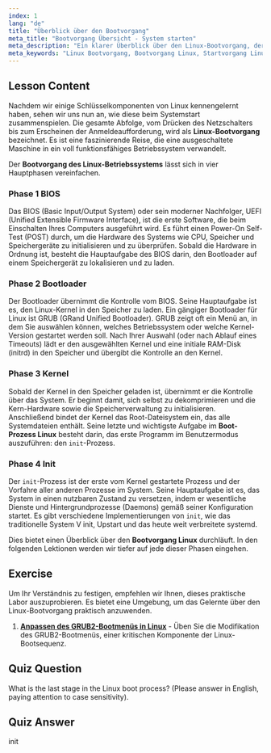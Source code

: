 ```yaml
---
index: 1
lang: "de"
title: "Überblick über den Bootvorgang"
meta_title: "Bootvorgang Übersicht - System starten"
meta_description: "Ein klarer Überblick über den Linux-Bootvorgang, der die vier Schlüsselphasen detailliert beschreibt: BIOS, Bootloader, Kernel und Init. Erfahren Sie mehr über den gesamten Startprozess des Linux-Betriebssystems, von der Inbetriebnahme bis zur Anmeldeaufforderung."
meta_keywords: "Linux Bootvorgang, Bootvorgang Linux, Startvorgang Linux, Startvorgang Linux Betriebssystem, BIOS, Bootloader, Kernel, Init, Linux Tutorial, Linux Anleitung, Anfänger"
---
```


## Lesson Content

Nachdem wir einige Schlüsselkomponenten von Linux kennengelernt haben, sehen wir uns nun an, wie diese beim Systemstart zusammenspielen. Die gesamte Abfolge, vom Drücken des Netzschalters bis zum Erscheinen der Anmeldeaufforderung, wird als **Linux-Bootvorgang** bezeichnet. Es ist eine faszinierende Reise, die eine ausgeschaltete Maschine in ein voll funktionsfähiges Betriebssystem verwandelt.

Der **Bootvorgang des Linux-Betriebssystems** lässt sich in vier Hauptphasen vereinfachen.

### Phase 1 BIOS

Das BIOS (Basic Input/Output System) oder sein moderner Nachfolger, UEFI (Unified Extensible Firmware Interface), ist die erste Software, die beim Einschalten Ihres Computers ausgeführt wird. Es führt einen Power-On Self-Test (POST) durch, um die Hardware des Systems wie CPU, Speicher und Speichergeräte zu initialisieren und zu überprüfen. Sobald die Hardware in Ordnung ist, besteht die Hauptaufgabe des BIOS darin, den Bootloader auf einem Speichergerät zu lokalisieren und zu laden.

### Phase 2 Bootloader

Der Bootloader übernimmt die Kontrolle vom BIOS. Seine Hauptaufgabe ist es, den Linux-Kernel in den Speicher zu laden. Ein gängiger Bootloader für Linux ist GRUB (GRand Unified Bootloader). GRUB zeigt oft ein Menü an, in dem Sie auswählen können, welches Betriebssystem oder welche Kernel-Version gestartet werden soll. Nach Ihrer Auswahl (oder nach Ablauf eines Timeouts) lädt er den ausgewählten Kernel und eine initiale RAM-Disk (initrd) in den Speicher und übergibt die Kontrolle an den Kernel.

### Phase 3 Kernel

Sobald der Kernel in den Speicher geladen ist, übernimmt er die Kontrolle über das System. Er beginnt damit, sich selbst zu dekomprimieren und die Kern-Hardware sowie die Speicherverwaltung zu initialisieren. Anschließend bindet der Kernel das Root-Dateisystem ein, das alle Systemdateien enthält. Seine letzte und wichtigste Aufgabe im **Boot-Prozess Linux** besteht darin, das erste Programm im Benutzermodus auszuführen: den `init`-Prozess.

### Phase 4 Init

Der `init`-Prozess ist der erste vom Kernel gestartete Prozess und der Vorfahre aller anderen Prozesse im System. Seine Hauptaufgabe ist es, das System in einen nutzbaren Zustand zu versetzen, indem er wesentliche Dienste und Hintergrundprozesse (Daemons) gemäß seiner Konfiguration startet. Es gibt verschiedene Implementierungen von `init`, wie das traditionelle System V init, Upstart und das heute weit verbreitete systemd.

Dies bietet einen Überblick über den **Bootvorgang Linux** durchläuft. In den folgenden Lektionen werden wir tiefer auf jede dieser Phasen eingehen.

## Exercise

Um Ihr Verständnis zu festigen, empfehlen wir Ihnen, dieses praktische Labor auszuprobieren. Es bietet eine Umgebung, um das Gelernte über den Linux-Bootvorgang praktisch anzuwenden.

1. **[Anpassen des GRUB2-Bootmenüs in Linux](https://labex.io/de/labs/comptia-customize-the-grub2-boot-menu-in-linux-590859)** - Üben Sie die Modifikation des GRUB2-Bootmenüs, einer kritischen Komponente der Linux-Bootsequenz.

## Quiz Question

What is the last stage in the Linux boot process? (Please answer in English, paying attention to case sensitivity).

## Quiz Answer

init
